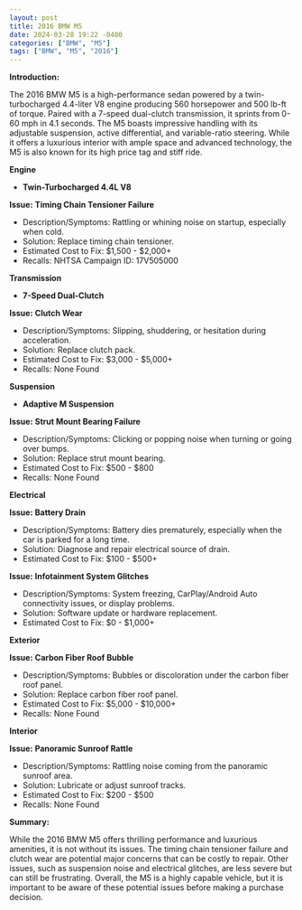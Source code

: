 ```yaml
---
layout: post
title: 2016 BMW M5
date: 2024-03-28 19:22 -0400
categories: ["BMW", "M5"]
tags: ["BMW", "M5", "2016"]
---
```

**Introduction:**

The 2016 BMW M5 is a high-performance sedan powered by a twin-turbocharged 4.4-liter V8 engine producing 560 horsepower and 500 lb-ft of torque. Paired with a 7-speed dual-clutch transmission, it sprints from 0-60 mph in 4.1 seconds. The M5 boasts impressive handling with its adjustable suspension, active differential, and variable-ratio steering. While it offers a luxurious interior with ample space and advanced technology, the M5 is also known for its high price tag and stiff ride.

**Engine**

* **Twin-Turbocharged 4.4L V8**

**Issue:** **Timing Chain Tensioner Failure**
* Description/Symptoms: Rattling or whining noise on startup, especially when cold.
* Solution: Replace timing chain tensioner.
* Estimated Cost to Fix: $1,500 - $2,000+
* Recalls: NHTSA Campaign ID: 17V505000

**Transmission**

* **7-Speed Dual-Clutch**

**Issue:** **Clutch Wear**
* Description/Symptoms: Slipping, shuddering, or hesitation during acceleration.
* Solution: Replace clutch pack.
* Estimated Cost to Fix: $3,000 - $5,000+
* Recalls: None Found

**Suspension**

* **Adaptive M Suspension**

**Issue:** **Strut Mount Bearing Failure**
* Description/Symptoms: Clicking or popping noise when turning or going over bumps.
* Solution: Replace strut mount bearing.
* Estimated Cost to Fix: $500 - $800
* Recalls: None Found

**Electrical**

**Issue:** **Battery Drain**
* Description/Symptoms: Battery dies prematurely, especially when the car is parked for a long time.
* Solution: Diagnose and repair electrical source of drain.
* Estimated Cost to Fix: $100 - $500+

**Issue:** **Infotainment System Glitches**
* Description/Symptoms: System freezing, CarPlay/Android Auto connectivity issues, or display problems.
* Solution: Software update or hardware replacement.
* Estimated Cost to Fix: $0 - $1,000+

**Exterior**

**Issue:** **Carbon Fiber Roof Bubble**
* Description/Symptoms: Bubbles or discoloration under the carbon fiber roof panel.
* Solution: Replace carbon fiber roof panel.
* Estimated Cost to Fix: $5,000 - $10,000+
* Recalls: None Found

**Interior**

**Issue:** **Panoramic Sunroof Rattle**
* Description/Symptoms: Rattling noise coming from the panoramic sunroof area.
* Solution: Lubricate or adjust sunroof tracks.
* Estimated Cost to Fix: $200 - $500
* Recalls: None Found

**Summary:**

While the 2016 BMW M5 offers thrilling performance and luxurious amenities, it is not without its issues. The timing chain tensioner failure and clutch wear are potential major concerns that can be costly to repair. Other issues, such as suspension noise and electrical glitches, are less severe but can still be frustrating. Overall, the M5 is a highly capable vehicle, but it is important to be aware of these potential issues before making a purchase decision.
